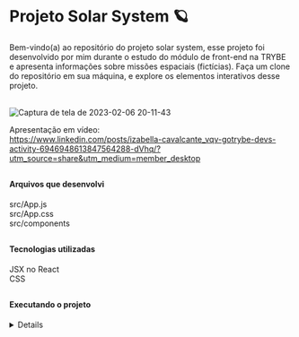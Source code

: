 # Projeto Solar System  🪐
Bem-vindo(a) ao repositório do projeto solar system, esse projeto foi desenvolvido por mim durante o estudo do módulo de front-end na TRYBE e apresenta informações sobre missões espaciais (fictícias). Faça um clone do repositório em sua máquina, e explore os elementos interativos desse projeto.</br></br>

![Captura de tela de 2023-02-06 20-11-43](https://user-images.githubusercontent.com/102598731/217108823-0bf935bd-4faf-4292-b5c1-c72a3a14ee5a.png)

Apresentação em vídeo:</br>
https://www.linkedin.com/posts/izabella-cavalcante_vqv-gotrybe-devs-activity-6946948613847564288-dVhq/?utm_source=share&utm_medium=member_desktop

##

<h4>Arquivos que desenvolvi</h4>
src/App.js</br>
src/App.css</br>
src/components

##

<h4>Tecnologias utilizadas</h4>
JSX no React</br>
CSS

##

<h4>Executando o projeto</h4>
<details>
1. Clone o repositório</br>
• git clone git@github.com:izacavalcante/project-solar-system.git

2. Instalar as dependências</br>
• npm install

3. Crie uma branch a partir da branch master</br>
• Verifique que você está na branch master</br>
Exemplo: git branch</br>
• Se não estiver, mude para a branch master</br>
Exemplo: git checkout master
    
4. Crie uma branch</br>
• Exemplo: git checkout -b fulaninho-solar-system

5. Adicione as mudanças ao stage do Git e faça um commit</br>
• Verifique que as mudanças ainda não estão no stage</br>
Exemplo: git status (deve aparecer listada a pasta fulaninho em vermelho)</br>
• Adicione o novo arquivo ao stage do Git</br>
Exemplo:</br>
git add . (adicionando todas as mudanças - que estavam em vermelho - ao stage do Git)</br>
git status (deve aparecer listado o arquivo fulaninho/README.md em verde)</br>
• Faça o commit inicial</br>
Exemplo:</br>
git commit -m 'Projeto Solar System' (fazendo o primeiro commit)</br>
git status (deve aparecer uma mensagem tipo nothing to commit )
      
6. Adicione a sua branch com o novo commit ao repositório remoto</br>
Usando o exemplo anterior: git push -u origin fulaninho-solar-system

7. Crie um novo Pull Request (PR)


<h4>Executar a aplicação:</h4>
npm start
</details>
